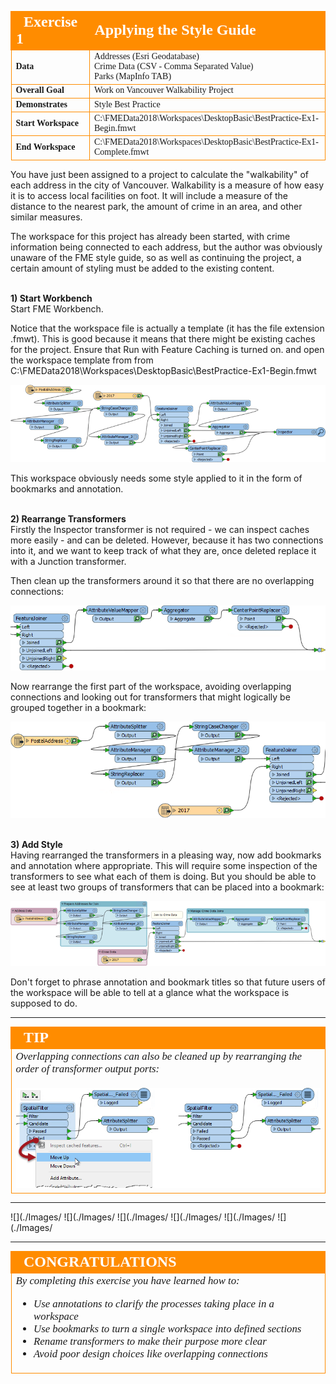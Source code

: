 <!--Exercise Section-->


<table style="border-spacing: 0px;border-collapse: collapse;font-family:serif">
<tr>
<td width=25% style="vertical-align:middle;background-color:darkorange;border: 2px solid darkorange">
<i class="fa fa-cogs fa-lg fa-pull-left fa-fw" style="color:white;padding-right: 12px;vertical-align:text-top"></i>
<span style="color:white;font-size:x-large;font-weight: bold">Exercise 1</span>
</td>
<td style="border: 2px solid darkorange;background-color:darkorange;color:white">
<span style="color:white;font-size:x-large;font-weight: bold">Applying the Style Guide</span>
</td>
</tr>

<tr>
<td style="border: 1px solid darkorange; font-weight: bold">Data</td>
<td style="border: 1px solid darkorange">Addresses (Esri Geodatabase)<br>Crime Data (CSV - Comma Separated Value)<br>Parks (MapInfo TAB)</td>
</tr>

<tr>
<td style="border: 1px solid darkorange; font-weight: bold">Overall Goal</td>
<td style="border: 1px solid darkorange">Work on Vancouver Walkability Project</td>
</tr>

<tr>
<td style="border: 1px solid darkorange; font-weight: bold">Demonstrates</td>
<td style="border: 1px solid darkorange">Style Best Practice</td>
</tr>

<tr>
<td style="border: 1px solid darkorange; font-weight: bold">Start Workspace</td>
<td style="border: 1px solid darkorange">C:\FMEData2018\Workspaces\DesktopBasic\BestPractice-Ex1-Begin.fmwt</td>
</tr>

<tr>
<td style="border: 1px solid darkorange; font-weight: bold">End Workspace</td>
<td style="border: 1px solid darkorange">C:\FMEData2018\Workspaces\DesktopBasic\BestPractice-Ex1-Complete.fmwt</td>
</tr>

</table>

You have just been assigned to a project to calculate the "walkability" of each address in the city of Vancouver. Walkability is a measure of how easy it is to access local facilities on foot. It will include a measure of the distance to the nearest park, the amount of crime in an area, and other similar measures. 

The workspace for this project has already been started, with crime information being connected to each address, but the author was obviously unaware of the FME style guide, so as well as continuing the project, a certain amount of styling must be added to the existing content.


<br>**1) Start Workbench**
<br>Start FME Workbench. 

Notice that the workspace file is actually a template (it has the file extension .fmwt). This is good because it means that there might be existing caches for the project. Ensure that Run with Feature Caching is turned on. and open the workspace template from from C:\FMEData2018\Workspaces\DesktopBasic\BestPractice-Ex1-Begin.fmwt

![](./Images/Img5.200.Ex1.UnstyledWorkspace.png)

This workspace obviously needs some style applied to it in the form of bookmarks and annotation.


<br>**2) Rearrange Transformers**
<br>Firstly the Inspector transformer is not required - we can inspect caches more easily - and can be deleted. However, because it has two connections into it, and we want to keep track of what they are, once deleted replace it with a Junction transformer.

Then clean up the transformers around it so that there are no overlapping connections:

![](./Images/Img5.201.Ex1.JunctionNotInspector.png)

Now rearrange the first part of the workspace, avoiding overlapping connections and looking out for transformers that might logically be grouped together in a bookmark:

![](./Images/Img5.202.Ex1.RearrangedFirstPart.png)


<br>**3) Add Style**
<br>Having rearranged the transformers in a pleasing way, now add bookmarks and annotation where appropriate.  This will require some inspection of the transformers to see what each of them is doing. But you should be able to see at least two groups of transformers that can be placed into a bookmark:

![](./Images/Img5.203.Ex1.StyledWorkspace.png)

Don't forget to phrase annotation and bookmark titles so that future users of the workspace will be able to tell at a glance what the workspace is supposed to do. 

---

<!--Tip Section--> 

<table style="border-spacing: 0px">
<tr>
<td style="vertical-align:middle;background-color:darkorange;border: 2px solid darkorange">
<i class="fa fa-info-circle fa-lg fa-pull-left fa-fw" style="color:white;padding-right: 12px;vertical-align:text-top"></i>
<span style="color:white;font-size:x-large;font-weight: bold;font-family:serif">TIP</span>
</td>
</tr>

<tr>
<td style="border: 1px solid darkorange">
<span style="font-family:serif; font-style:italic; font-size:larger">
Overlapping connections can also be cleaned up by rearranging the order of transformer output ports:
<br><br><img src="./Images/Img5.204.Ex1.ReorderPorts.png">
</span>
</td>
</tr>
</table>

---




![](./Images/
![](./Images/
![](./Images/
![](./Images/
![](./Images/
![](./Images/



 

---

<!--Exercise Congratulations Section--> 

<table style="border-spacing: 0px">
<tr>
<td style="vertical-align:middle;background-color:darkorange;border: 2px solid darkorange">
<i class="fa fa-thumbs-o-up fa-lg fa-pull-left fa-fw" style="color:white;padding-right: 12px;vertical-align:text-top"></i>
<span style="color:white;font-size:x-large;font-weight: bold;font-family:serif">CONGRATULATIONS</span>
</td>
</tr>

<tr>
<td style="border: 1px solid darkorange">
<span style="font-family:serif; font-style:italic; font-size:larger">
By completing this exercise you have learned how to:
<br>
<ul><li>Use annotations to clarify the processes taking place in a workspace</li>
<li>Use bookmarks to turn a single workspace into defined sections</li>
<li>Rename transformers to make their purpose more clear</li>
<li>Avoid poor design choices like overlapping connections</li></ul>
</span>
</td>
</tr>
</table>
